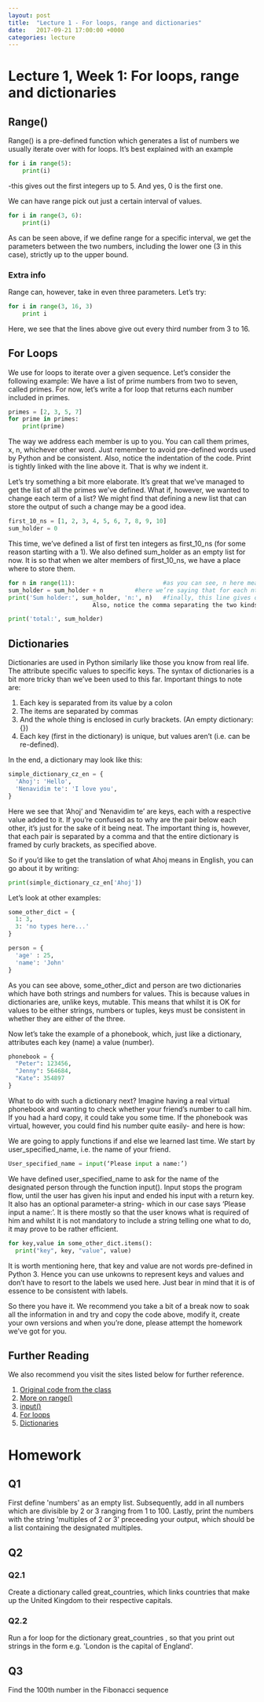 ```yaml
---
layout: post
title:  "Lecture 1 - For loops, range and dictionaries"
date:   2017-09-21 17:00:00 +0000
categories: lecture
---
```



# Lecture 1, Week 1: For loops, range and dictionaries


##	Range()

Range() is a pre-defined function which generates a list of numbers we usually iterate over with for loops. It’s best explained with an example
```python
for i in range(5):
	print(i)
```
-this gives out the first integers up to 5. And yes, 0 is the first one. 

We can have range pick out just a certain interval of values.
```python
for i in range(3, 6):
	print(i)
```
As can be seen above, if we define range for a specific interval, we get the parameters 
between the two numbers, including the lower one (3 in this case), strictly up to the upper bound.

###	Extra info

Range can, however, take in even three parameters. Let’s try:
```python
for i in range(3, 16, 3)
	print i
```
Here, we see that the lines above give out every third number from 3 to 16.
##	For Loops

We use for loops to iterate over a given sequence. Let’s consider the following example:
We have a list of prime numbers from two to seven, called primes. 
For now, let’s write a for loop that returns each number included in primes. 

```python
primes = [2, 3, 5, 7]
for prime in primes:
	print(prime)
```
The way we address each member is up to you. You can call them primes, x, n, whichever other word. 
Just remember to avoid pre-defined words used by Python and be consistent.
Also, notice the indentation of the code. Print is tightly linked with the line above it. That is why we indent it. 

Let’s try something a bit more elaborate. It’s great that we’ve managed to get the list of all the primes we’ve defined. 
What if, however, we wanted to change each term of a list? 
We might find that defining a new list that can store the output of such a change may be a good idea.

```python
first_10_ns = [1, 2, 3, 4, 5, 6, 7, 8, 9, 10]
sum_holder = 0
```

This time, we’ve defined a list of first ten integers as first_10_ns (for some reason starting with a 1). 
We also defined sum_holder as an empty list for now. 
It is so that when we alter members of first_10_ns, we have a place where to store them.

```python
for n in range(11):                     	#as you can see, n here means nth member of the list
sum_holder = sum_holder + n			#here we’re saying that for each nth term, we add the previous value(s) to the number, so that values compile. 
print('Sum holder:', sum_holder, 'n:', n)	#finally, this line gives out the results, with strings ‘Sum holder:’ and ‘n:’ added for better clarity. 
						Also, notice the comma separating the two kinds of values that are being printed by the function.

print('total:', sum_holder)
```




##	Dictionaries

Dictionaries are used in Python similarly like those you know from real life. The attribute specific values to specific keys. The syntax of dictionaries is a bit more tricky than we’ve been used to this far. Important things to note are:

1.	Each key is separated from its value by a colon
2.	The items are separated by commas
3.	And the whole thing is enclosed in curly brackets. (An empty dictionary: {})
4.	Each key (first in the dictionary) is unique, but values aren’t (i.e. can be re-defined). 

In the end, a dictionary may look like this: 
```python
simple_dictionary_cz_en = {
  'Ahoj': 'Hello',
  'Nenavidim te': 'I love you',
}
```
Here we see that ‘Ahoj’ and ‘Nenavidim te’ are keys, each with a respective value added to it. If you’re confused as to why are the pair below each other, it’s just for the sake of it being neat. The important thing is, however, that each pair is separated by a comma and that the entire dictionary is framed by curly brackets, as specified above.

So if you’d like to get the translation of what Ahoj means in English, you can go about it by writing:
```python
print(simple_dictionary_cz_en['Ahoj'])
 ```
 
Let’s look at other examples:

```python
some_other_dict = {
  1: 3,
  3: 'no types here...'
}

person = {
  'age' : 25,
  'name': 'John'
}
```
As you can see above, some_other_dict and person are two dictionaries which have both strings and numbers for values. This is because values in dictionaries are, unlike keys, mutable. This means that whilst it is OK for values to be either strings, numbers or tuples, keys must be consistent in whether they are either of the three.

Now let’s take the example of a phonebook, which, just like a dictionary, attributes each key (name) a value (number). 
```python
phonebook = {
  "Peter": 123456,
  "Jenny": 564684,
  "Kate": 354897
}
```
What to do with such a dictionary next? Imagine having a real virtual phonebook and wanting to check whether your friend’s number to call him. If you had a hard copy, it could take you some time. If the phonebook was virtual, however, you could find his number quite easily- and here is how:

We are going to apply functions if and else we learned last time. We start by user_specified_name, i.e. the name of your friend.
```python     
User_specified_name = input(‘Please input a name:’)
```     
We have defined user_specified_name to ask for the name of the designated person through the function input(). Input stops the program flow, until the user has given his input and ended his input with a return key. It also has an optional parameter-a string- which in our case says ‘Please input a name:’. It is there mostly so that the user knows what is required of him and whilst it is not mandatory to include a string telling one what to do, it may prove to be rather efficient.

```python             
for key,value in some_other_dict.items():
  print("key", key, "value", value)
  ```

It is worth mentioning here, that key and value are not words pre-defined in Python 3. 
Hence you can use unkowns to represent keys and values and don’t have to resort to the labels we used here. Just bear in mind that it is of essence to be consistent with labels.

So there you have it. We recommend you take a bit of a break now to soak all the information in and try and copy the code above, modify it, create your own versions and when you’re done, please attempt the homework we’ve got for you. 

##	Further Reading
We also recommend you visit the sites listed below for further reference.

1.	[Original code from the class](https://repl.it/LLVO/11)
2.	[More on range()](http://www.pythonforbeginners.com/modules-in-python/python-range-function)
3.	[input()](https://www.python-course.eu/input.php)
4.	[For loops](https://www.programiz.com/python-programming/for-loop) 
5.	[Dictionaries](https://www.tutorialspoint.com/python/python_dictionary.htm)


# Homework


##  Q1
First define 'numbers' as an empty list. Subsequently, add in all numbers which are divisible by 2 or 3 ranging from 1 to 100. 
Lastly, print the numbers with the string 'multiples of 2 or 3' preceeding your output, which should be a list containing the designated multiples. 

## Q2
### Q2.1
Create a dictionary called great_countries, which links countries that make up the United Kingdom to their respective capitals. 

### Q2.2
Run a for loop for the dictionary great_countries ,
so that you print out strings in the form e.g. 'London is the capital of England'.

## Q3
Find the 100th number in the Fibonacci sequence
